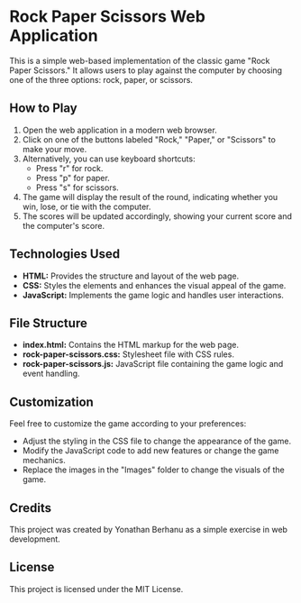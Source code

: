 # Rock Paper Scissors Web Application

This is a simple web-based implementation of the classic game "Rock Paper Scissors." It allows users to play against the computer by choosing one of the three options: rock, paper, or scissors.

## How to Play

1. Open the web application in a modern web browser.
2. Click on one of the buttons labeled "Rock," "Paper," or "Scissors" to make your move.
3. Alternatively, you can use keyboard shortcuts:
   - Press "r" for rock.
   - Press "p" for paper.
   - Press "s" for scissors.
4. The game will display the result of the round, indicating whether you win, lose, or tie with the computer.
5. The scores will be updated accordingly, showing your current score and the computer's score.

## Technologies Used

- **HTML:** Provides the structure and layout of the web page.
- **CSS:** Styles the elements and enhances the visual appeal of the game.
- **JavaScript:** Implements the game logic and handles user interactions.

## File Structure

- **index.html:** Contains the HTML markup for the web page.
- **rock-paper-scissors.css:** Stylesheet file with CSS rules.
- **rock-paper-scissors.js:** JavaScript file containing the game logic and event handling.

## Customization

Feel free to customize the game according to your preferences:

- Adjust the styling in the CSS file to change the appearance of the game.
- Modify the JavaScript code to add new features or change the game mechanics.
- Replace the images in the "Images" folder to change the visuals of the game.

## Credits

This project was created by Yonathan Berhanu as a simple exercise in web development.

## License

This project is licensed under the MIT License.
